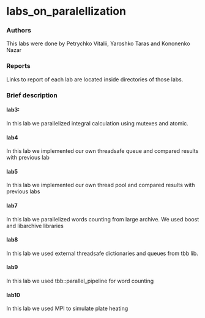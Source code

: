 # labs_on_paralellization

### Authors

This labs were done by Petrychko Vitalii, Yaroshko Taras and Kononenko Nazar


### Reports
Links to report of each lab are located inside directories of those labs.


### Brief description

#### lab3:

In this lab we parallelized integral calculation using mutexes and atomic.

#### lab4

In this lab we implemented our own threadsafe queue and compared results with previous lab


#### lab5

In this lab we implemented our own thread pool and compared results with previous labs

#### lab7

In this lab we parallelized words counting from large archive. We used boost and libarchive libraries

#### lab8

In this lab we used external threadsafe dictionaries and queues from tbb lib. 

#### lab9

In this lab we used tbb::parallel_pipeline for word counting

#### lab10

In this lab we used MPI to simulate plate heating


